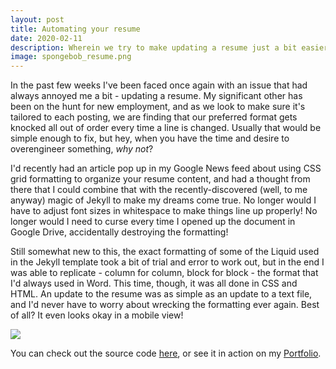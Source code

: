 ```yaml
---
layout: post
title: Automating your resume
date: 2020-02-11
description: Wherein we try to make updating a resume just a bit easier
image: spongebob_resume.png
---
```


In the past few weeks I've been faced once again with an issue that had always annoyed me a bit - updating a
resume. My significant other has been on the hunt for new employment, and as we look to make sure it's tailored
to each posting, we are finding that our preferred format gets knocked all out of order every time a line is 
changed. Usually that would be simple enough to fix, but hey, when you have the time and desire to overengineer
something, <i>why not</i>? 

I'd recently had an article pop up in my Google News feed about using CSS grid formatting to organize your resume
content, and had a thought from there that I could combine that with the recently-discovered (well, to me anyway) 
magic of Jekyll to make my dreams come true. No longer would I have to adjust font sizes in whitespace to make 
things line up properly! No longer would I need to curse every time I opened up the document in Google Drive, accidentally
destroying the formatting!

Still somewhat new to this, the exact formatting of some of the Liquid used in the Jekyll template took a bit of trial 
and error to work out, but in the end I was able to replicate - column for column, block for block - the format that I'd
always used in Word. This time, though, it was all done in CSS and HTML. An update to the resume was as simple as an update 
to a text file, and I'd never have to worry about wrecking the formatting ever again. Best of all? It even looks okay in a 
mobile view! 

<div style = "width: 100%; margin-left: auto; margin-right: auto;">
<img src = "https://i.imgur.com/agjE99e.png" style = "max-width: 500px;"/>
</div>

You can check out the source code <a href="https://github.com/cjjwisniewski/html_resume">here</a>, or see it in action on my <a href="https://naiad.io/portfolio/html_resume">Portfolio</a>.